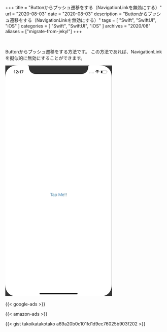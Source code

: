 +++
title =  "Buttonからプッシュ遷移をする（NavigationLinkを無効にする）"
url = "2020-08-03"
date = "2020-08-03"
description = "Buttonからプッシュ遷移をする（NavigationLinkを無効にする）"
tags = [
  "Swift",
  "SwiftUI",
  "iOS"
]
categories = [
  "Swift",
  "SwiftUI",
  "iOS"
]
archives = "2020/08"
aliases = ["migrate-from-jekyl"]
+++

<br>

Buttonからプッシュ遷移をする方法です。
この方法であれば、NavigationLink を擬似的に無効にすることができます。


![DisableNavigationLink](1.gif)

<!-- Google Ads -->
{{< google-ads >}}

<!-- Amazon Ads -->
{{< amazon-ads >}}

{{< gist takoikatakotako a69a20b0c101fd1d9ec76025b903f202 >}}
